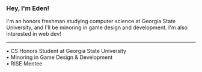 ### Hey, I'm Eden! 
I'm an honors freshman studying computer science at Georgia State University, and I'll be minoring in game design and development. I'm also interested in web dev!
<!--

- 🔭 I’m currently working on ...
- 🌱 I’m currently learning ...
- 💬 Ask me about ...
-  Pronouns: ...
- ⚡ Fun fact: ...
-->
---------------------------------
• CS Honors Student at Georgia State University 
<br>
• Minoring in Game Design & Development 
<br>
• RISE Mentee
